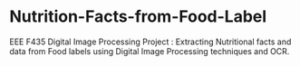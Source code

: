 # Nutrition-Facts-from-Food-Label
EEE F435 Digital Image Processing Project : Extracting Nutritional facts and data from Food labels using Digital Image Processing techniques and OCR. 
